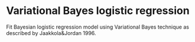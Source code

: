 # Variational Bayes logistic regression
Fit Bayesian logistic regression model using Variational Bayes technique as described by Jaakkola&Jordan 1996.